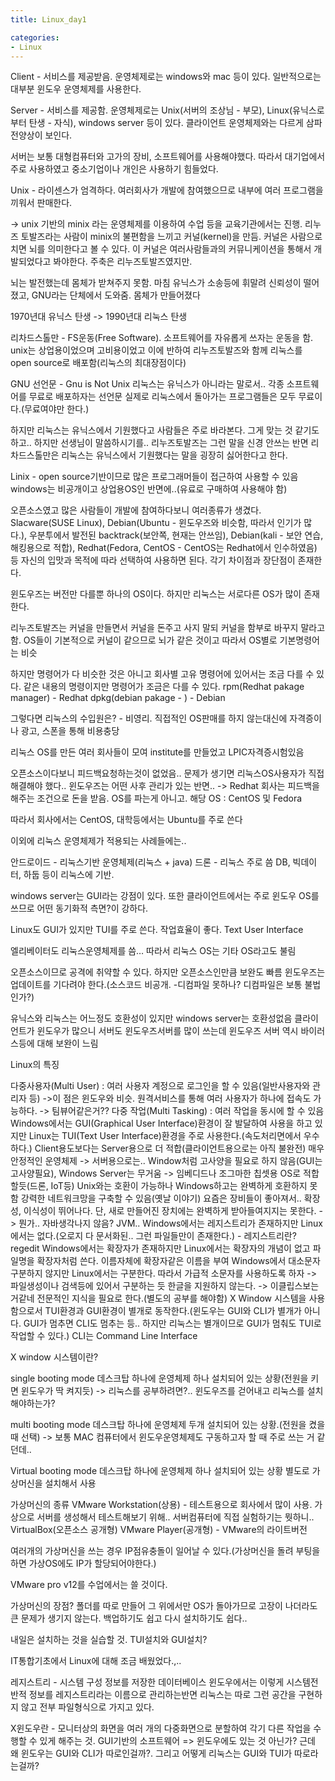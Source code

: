 ```yaml
---
title: Linux_day1

categories:
- Linux
---
```


Client - 서비스를 제공받음. 운영체제로는 windows와 mac 등이 있다.
일반적으로는 대부분 윈도우 운영체제를 사용한다.

Server - 서비스를 제공함. 운영체제로는 Unix(서버의 조상님 - 부모), Linux(유닉스로부터 탄생 - 자식), windows server 등이 있다. 
클라이언트 운영체제와는 다르게 삼파전양상이 보인다.

서버는 보통 대형컴퓨터와 고가의 장비, 소프트웨어를 사용해야했다. 따라서 대기업에서 주로 사용하였고 중소기업이나 개인은 사용하기 힘들었다.

Unix - 라이센스가 엄격하다. 여러회사가 개발에 참여했으므로 내부에 여러 프로그램을 끼워서 판매한다.

-> unix 기반의 minix 라는 운영체제를 이용하여 수업 등을 교육기관에서는 진행. 리누즈 토발즈라는 사람이 minix의 불편함을 느끼고 커널(kernel)을 만듬. 커널은 사람으로 치면 뇌를 의미한다고 볼 수 있다. 이 커널은 여러사람들과의 커뮤니케이션을 통해서 개발되었다고 봐야한다. 주축은 리누즈토발즈였지만.

뇌는 발전했는데 몸체가 받쳐주지 못함. 마침 유닉스가 소송등에 휘말려 신뢰성이 떨어졌고, GNU라는 단체에서 도와줌. 몸체가 만들어졌다



1970년대 유닉스 탄생 -> 1990년대 리눅스 탄생


리차드스톨만 - FS운동(Free Software). 소프트웨어를 자유롭게 쓰자는 운동을 함.
unix는 상업용이었으며 고비용이었고 이에 반하여 리누즈토발즈와 함께 리눅스를 open source로 배포함(리눅스의 최대장점이다)

GNU 선언문 - Gnu is Not Unix
리눅스는 유닉스가 아니라는 말로서.. 각종 소프트웨어를 무료로 배포하자는 선언문
실제로 리눅스에서 돌아가는 프로그램들은 모두 무료이다.(무료여야만 한다.)

하지만 리눅스는 유닉스에서 기원했다고 사람들은 주로 바라본다. 그게 맞는 것 같기도 하고..
하지만 선생님이 말씀하시기를.. 리누즈토발즈는 그런 말을 신경 안쓰는 반면 리차드스톨만은 리눅스는 유닉스에서 기원했다는 말을 굉장히 싫어한다고 한다.




Linix - open source기반이므로 많은 프로그래머들이 접근하여 사용할 수 있음
windows는 비공개이고 상업용OS인 반면에..(유료로 구매하여 사용해야 함)

오픈소스였고 많은 사람들이 개발에 참여하다보니 여러종류가 생겼다. Slacware(SUSE Linux), Debian(Ubuntu - 윈도우즈와 비슷함, 따라서 인기가 많다.), 우분투에서 발전된 backtrack(보안쪽, 현재는 안쓰임), Debian(kali - 보안 연습, 해킹용으로 적합), Redhat(Fedora, CentOS - CentOS는 Redhat에서 인수하였음) 등
자신의 입맛과 목적에 따라 선택하여 사용하면 된다. 각기 차이점과 장단점이 존재한다.

윈도우즈는 버전만 다를뿐 하나의 OS이다. 하지만 리눅스는 서로다른 OS가 많이 존재한다.

리누즈토발즈는 커널을 만들면서 커널을 돈주고 사지 말되 커널을 함부로 바꾸지 말라고 함.
OS들이 기본적으로 커널이 같으므로 뇌가 같은 것이고 따라서 OS별로 기본명령어는 비슷

하지만 명령어가 다 비슷한 것은 아니고 회사별 고유 명령어에 있어서는 조금 다를 수 있다.
같은 내용의 명령이지만 명령어가 조금은 다를 수 있다.
rpm(Redhat pakage manager) - Redhat
dpkg(debian pakage - ) - Debian

그렇다면 리눅스의 수입원은? - 비영리. 직접적인 OS판매를 하지 않는대신에 자격증이나 광고, 스폰을 통해 비용충당

리눅스 OS를 만든 여러 회사들이 모여 institute를 만들었고 LPIC자격증시험있음

오픈소스이다보니 피드백요청하는것이 없었음.. 문제가 생기면 리눅스OS사용자가 직접 해결해야 했다.. 윈도우즈는 어떤 사후 관리가 있는 반면..
-> Redhat 회사는 피드백을 해주는 조건으로 돈을 받음. OS를 파는게 아니고.
해당 OS : CentOS 및 Fedora

따라서 회사에서는 CentOS, 대학등에서는 Ubuntu를 주로 쓴다

이외에 리눅스 운영체제가 적용되는 사례들에는..

안드로이드 - 리눅스기반 운영체제(리눅스 + java)
드론 - 리눅스 주로 씀
DB, 빅데이터, 하둡 등이 리눅스에 기반. 

windows server는 GUI라는 강점이 있다. 또한 클라이언트에서는 주로 윈도우 OS를 쓰므로 어떤 동기화적 측면?이 강하다.

Linux도 GUI가 있지만 TUI를 주로 쓴다. 작업효율이 좋다. Text User Interface

엘리베이터도 리눅스운영체제를 씀… 따라서 리눅스 OS는 기타 OS라고도 불림

오픈소스이므로 공격에 취약할 수 있다. 하지만 오픈소스인만큼 보완도 빠름
윈도우즈는 업데이트를 기다려야 한다.(소스코드 비공개. -디컴파일 못하나? 디컴파일은 보통 불법인가?)

유닉스와 리눅스는 어느정도 호환성이 있지만 windows server는 호환성없음
클라이언트가 윈도우가 많으니 서버도 윈도우즈서버를 많이 쓰는데 윈도우즈 서버 역시 바이러스등에 대해 보완이 느림




Linux의 특징

다중사용자(Multi User) : 여러 사용자 계정으로 로그인을 할 수 있음(일반사용자와 관리자 등) ->이 점은 윈도우와 비슷. 원격서비스를 통해 여러 사용자가 하나에 접속도 가능하다. -> 팀뷰어같은거??
다중 작업(Multi Tasking) : 여러 작업을 동시에 할 수 있음
Windows에서는 GUI(Graphical User  Interface)환경이 잘 발달하여 사용을 하고 있지만 Linux는 TUI(Text User Interface)환경을 주로 사용한다.(속도처리면에서 우수하다.)
Client용도보다는 Server용으로 더 적합(클라이언트용으로는 아직 불완전)
매우 안정적인 운영체제 -> 서버용으로는..
Window처럼 고사양을 필요로 하지 않음(GUI는 고사양필요), Windows Server는 무거움 -> 임베디드나 조그마한 칩셋용 OS로 적합할듯(드론, IoT등)
Unix와는 호환이 가능하나 Windows하고는 완벽하게 호환하지 못 함
강력한 네트워크망을 구축할 수 있음(옛날 이야기) 요즘은 장비들이 좋아져서..
확장성, 이식성이 뛰어나다. 단, 새로 만들어진 장치에는 완벽하게 받아들여지지는 못한다. -> 뭔가.. 자바생각나지 않음? JVM..
Windows에서는 레지스트리가 존재하지만 Linux에서는 없다.(오로지 다 문서화된.. 그런 파일들만이 존재한다.) - 레지스트리란? regedit
Windows에서는 확장자가 존재하지만 Linux에서는 확장자의 개념이 없고 파일명을 확장자처럼 쓴다. 이름자체에 확장자같은 이름을 부여
Windows에서 대소문자 구분하지 않지만 Linux에서는 구분한다. 따라서 가급적 소문자를 사용하도록 하자 -> 파일생성이나 검색등에 있어서 구분하는 듯
한글을 지원하지 않는다. -> 이클립스보는거같네
전문적인 지식을 필요로 한다.(별도의 공부를 해야함)
X Window 시스템을 사용함으로서 TUI환경과 GUI환경이 별개로 동작한다.(윈도우는 GUI와 CLI가 별개가 아니다. GUI가 멈추면 CLI도 멈추는 등.. 하지만 리눅스는 별개이므로 GUI가 멈춰도 TUI로 작업할 수 있다.) CLI는 Command Line Interface

X window 시스템이란?

single booting mode
데스크탑 하나에 운영체제 하나 설치되어 있는 상황(전원을 키면 윈도우가 딱 켜지듯)
-> 리눅스를 공부하려면?.. 윈도우즈를 걷어내고 리눅스를 설치해야하는가?


multi booting mode
데스크탑 하나에 운영체제 두개 설치되어 있는 상황.(전원을 켰을 때 선택) -> 보통 MAC 컴퓨터에서 윈도우운영체제도 구동하고자 할 때 주로 쓰는 거 같던데..

Virtual booting mode
데스크탑 하나에 운영체제 하나 설치되어 있는 상황
별도로 가상머신을 설치해서 사용

가상머신의 종류
VMware Workstation(상용) - 테스트용으로 회사에서 많이 사용. 가상으로 서버를 생성해서 테스트해보기 위해.. 서버컴퓨터에 직접 실험하기는 뭣하니..
VirtualBox(오픈소스 공개형)
VMware Player(공개형) - VMware의 라이트버전

여러개의 가상머신을 쓰는 경우 IP점유충돌이 일어날 수 있다.(가상머신을 돌려 부팅을 하면 가상OS에도 IP가 할당되어야한다.)

VMware pro v12를 수업에서는 쓸 것이다.

가상머신의 장점?
폴더를 따로 만들어 그 위에서만 OS가 돌아가므로 고장이 나더라도 큰 문제가 생기지 않는다.
백업하기도 쉽고 다시 설치하기도 쉽다..

내일은 설치하는 것을 실습할 것. TUI설치와 GUI설치?


IT통합기초에서 Linux에 대해 조금 배웠었다.,..




레지스트리 - 시스템 구성 정보를 저장한 데이터베이스
윈도우에서는 이렇게 시스템전반적 정보를 레지스트리라는 이름으로 관리하는반면 리눅스는 따로 그런 공간을 구현하지 않고 전부 파일형식으로 가지고 있다.

X윈도우란 - 모니터상의 화면을 여러 개의 다중화면으로 분할하여 각기 다른 작업을 수행할 수 있게 해주는 것. GUI기반의 소프트웨어 => 윈도우에도 있는 것 아닌가? 근데 왜 윈도우는 GUI와 CLI가 따로인걸까?. 그리고 어떻게 리눅스는 GUI와 TUI가 따로라는걸까?
